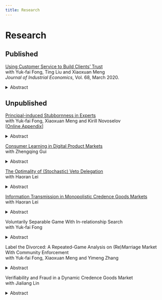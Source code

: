 ```yaml
---
title: Research
---
```


# Research

## Published

[Using Customer Service to Build Clients’ Trust][jie]<br> 
with Yuk-fai Fong, Ting Liu and Xiaoxuan Meng<br> 
*Journal of Industrial Economics*, Vol. 68, March 2020.<br>
<details>
  <summary>Abstract</summary>
  <p>It is well known in the credence-good literature that in an expert-client relationship, under the Liability assumptions, clients have to reject the expert’s serious-treatment recommendations with a positive probability to ensure that the expert honestly recommends treatments. Inefficiency arises because some socially efficient treatments are not provided. We show that the expert can enhance clients’ trust, or acceptance rate of the serious treatment, by providing intrinsically socially inefficient customer service upon recommending the serious treatment. Enhanced clients’ trust leads to higher efficiency and higher profit for the expert. However, trust cannot be enhanced by providing customer service with different timing.</p>
</details>



[jie]: https://onlinelibrary.wiley.com/doi/full/10.1111/joie.12219




## Unpublished

[Principal-induced Stubbornness in Experts][stubborn]<br>
with Yuk-fai Fong, Xiaoxuan Meng and Kirill Novoselov<br>
[[Online Appendix][online]]<br>
<details>
  <summary>Abstract</summary>
  <p>A principal hires an expert to collect information and then
make a decision,
utilizing both the expert’s private information and informative public opinion.
The optimal contract induces the expert to sometimes defy public opinion even when public opinion is more informative than his private information. 
Our finding is robust to allowing for
switching the arrival times of different signals,
expert reporting his private information,
expert's reputational concern and
repeated interactions.</p>
</details>


[stubborn]: /pdf/stubborn-static-202208.pdf
[online]:/pdf/stubborn-online-appendix.pdf



[Consumer Learning in Digital Product Markets](http://ssrn.com/abstract=4171048)<br>
with Zhengqing Gui
<details>
  <summary>Abstract</summary>
  <p>Many digital products possess a crucial attribute of flexibility, which enables consumers to learn and modify the designs after purchase. In this paper, we investigate a digital product market where firms invest in research and development (R&D) to develop innovative designs, and if unsuccessful, trade-off between offering basic and flexible designs. In a market characterized by imperfect competition, we show that even though firms are identical ex-ante, there always exists an asymmetric equilibrium in which firms offer products with different levels of flexibility ex-post. Furthermore, in such an asymmetric equilibrium, only one firm invests in R&D. When this firm's investment fails, it offers a flexible design, which subsequently leads to consumer learning. The firm's R&D costs and consumers' learning costs are substitutes. Our results are robust to markets with horizontal differentiation, adjustment costs, and multi-product firms. Among other extensions, we examine the effect of government subsidies and recommend directing such subsidies towards firms with more effective innovation technologies.</p>
</details>


[The Optimality of (Stochastic) Veto Delegation][paper-veto]<br>
with Haoran Lei
<details>
  <summary>Abstract</summary>
  <p>We analyze the optimal delegation problem between a principal and an agent, assuming that the latter has state-independent preferences. Among all incentive-compatible direct mechanisms, the veto mechanisms -- in which the principal commits to mixing between the status quo option and another state-dependent option -- yield the highest expected payoffs for the principal. In the optimal veto mechanism, the principal uses veto (i.e., choosing the status quo option) only when the state is above some threshold, and both the veto probability and the state-dependent option increase as the state gets more extreme. Our model captures the aspect of many real-world scenarios that the agent only cares about the principal's final decision, and the result provides grounds for the veto delegation pervasive in various organizations.</p>
</details>

[paper-veto]: https://doi.org/10.48550/arXiv.2208.14829

[Information Transmission in Monopolistic Credence Goods Markets][paper-cg]
<br>
with Haoran Lei
<details>
  <summary>Abstract</summary>
  <p>We study a general credence goods model with N problem types and N treatments. The expert seller and the client communicate through cheap talk. We find that the expert’s equilibrium payoffs can be characterized geometri- cally as the quasiconcave envelope of his belief-based profits function under discriminatory pricing. We establish the existence of client-worst equilibria, apply the geometric characterization to previous research on credence goods, and provide a necessary and sufficient condition for when communication ben- efits the expert. For the binary case, we solve for all equilibria and characterize the client’s possible welfare among all equilibria. </p>
</details>

[paper-cg]: https://doi.org/10.48550/arXiv.2303.13295


Voluntarily Separable Game With In-relationship Search<br> 
with Yuk-fai Fong <details><summary>Abstract</summary>
  <p>We consider a large society where players can search for a
match at a cost.
The matched pairs play the repeated prisoners’ dilemma game subject to voluntary separation. 
Moreover, players can search for an alternative partner 
while in a relationship.
We find that when the search cost is moderate,
the option to perform in-relationship search, 
while not being exercised on the equilibrium path, 
promotes cooperation and makes the relationship long-lasting.
</p>
</details>



Label the Divorced: A Repeated-Game Analysis on (Re)Marriage Market With Community Enforcement<br>
with Yuk-fai Fong, Xiaoxuan Meng and Yimeng Zhang
<details>
  <summary>Abstract</summary>
  <p>We study the marriage and remarriage market in a repeated-game framework with potentially alternating partners. We show that compared with a label-less society, introducing marital labels by a credible institution can i) identify the innocent bachelor(ette)s, and ii) effectively replace inefficient trust-building phase by efficient transfer punishment, therefore achieving welfare improvement. With the presence of marital labels, the socially optimal matching protocol is to arrange as many bachelor-divorced marriages as possible. We also characterize equilibrium behavior for a decentralized society where marital status is either observable or unobservable at dating stage and derive the conditions under which different institution outperforms others.</p>
</details>



Verifiability and Fraud in a Dynamic Credence Goods Market<br>
with Jialiang Lin  
<details>
  <summary>Abstract</summary>
  <p>Complementary to the existing literature that extensively studied credence goods markets in static settings, we develop a dynamic model in which a durable good breaks down stochastically after treatments, and the customer meets the expert recurrently. We assume that the minor treatment alleviates the symptom of the major problem but fails to cure it, increasing the future failure rate. In contrast to the literature, we show that the truth-telling equilibrium never exists under the verifiability assumption, because the standard equal-margin condition fails.</p>
 <p>
In our dynamic setting, the expert has a stronger incentive to undertreat since undertreatment induces more future business. But on the other hand, the customer becomes less willing to pay for the minor treatment for fear of increased future payments. Therefore, depending on the relative magnitude of these two opposing forces, either Undertreatment or Overtreatment can emerge in equilibrium. Surprisingly, the expert’s incentive to undertreat weakens as the increment of failure rates rises.</p>
</details>